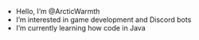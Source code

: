 - Hello, I’m @ArcticWarmth
- I’m interested in game development and Discord bots
- I’m currently learning how code in Java
